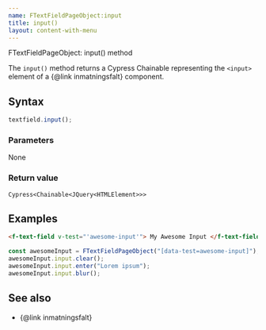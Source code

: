 ```yaml
---
name: FTextFieldPageObject:input
title: input()
layout: content-with-menu
---
```


FTextFieldPageObject: input() method

The `input()` method returns a Cypress Chainable representing the `<input>` element of a {@link inmatningsfalt} component.

## Syntax

```ts
textfield.input();
```

### Parameters

None

### Return value

`Cypress<Chainable<JQuery<HTMLElement>>>`

## Examples

```html
<f-text-field v-test="'awesome-input'"> My Awesome Input </f-text-field>
```

```ts
const awesomeInput = FTextFieldPageObject("[data-test=awesome-input]");
awesomeInput.input.clear();
awesomeInput.input.enter("Lorem ipsum");
awesomeInput.input.blur();
```

## See also

-   {@link inmatningsfalt}

